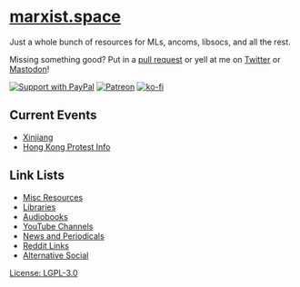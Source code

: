 # [marxist.space](https://marxist.space)

Just a whole bunch of resources for MLs, ancoms, libsocs, and all the rest.

Missing something good? Put in a [pull
request](https://github.com/zacanger/marxist.space/pulls?q=is%3Apr+is%3Aopen+sort%3Aupdated-desc)
or yell at me on [Twitter](https://twitter.com/zacanger) or
[Mastodon](https://mastodon.social/@zacanger)!

[![Support with PayPal](https://img.shields.io/badge/paypal-donate-yellow.png)](https://paypal.me/zacanger) [![Patreon](https://img.shields.io/badge/patreon-donate-yellow.svg)](https://www.patreon.com/zacanger) [![ko-fi](https://img.shields.io/badge/donate-KoFi-yellow.svg)](https://ko-fi.com/U7U2110VB)

## Current Events

* [Xinjiang](https://medium.com/@leohezhao/xinjiang-facts-vs-fiction-bdc2aa403c91)
* [Hong Kong Protest Info](https://bitbucket.org/TheCrypticMan/hong-kong-protests/wiki/browse/)

## Link Lists

* [Misc Resources](./misc)
* [Libraries](./libraries)
* [Audiobooks](./audiobooks)
* [YouTube Channels](./youtube)
* [News and Periodicals](./news)
* [Reddit Links](./reddit)
* [Alternative Social](./social)

[License: LGPL-3.0](./LICENSE.md)
